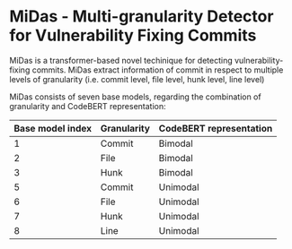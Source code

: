 # MiDas - Multi-granularity Detector for Vulnerability Fixing Commits

MiDas is a transformer-based novel techinique for detecting vulnerability-fixing commits. MiDas extract information of commit in respect to multiple levels of granularity (i.e. commit level, file level, hunk level, line level)

MiDas consists of seven base models, regarding the combination of granularity and CodeBERT representation:


| Base model index | Granularity | CodeBERT representation |
|------------------|-------------|-------------------------|
| 1                | Commit      | Bimodal                 |
| 2                | File        | Bimodal                 |
| 3                | Hunk        | Bimodal                 |
| 5                | Commit      | Unimodal                |
| 6                | File        | Unimodal                |
| 7                | Hunk        | Unimodal                |
| 8                | Line        | Unimodal                |
